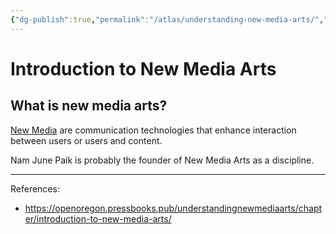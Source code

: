 ```yaml
---
{"dg-publish":true,"permalink":"/atlas/understanding-new-media-arts/","tags":["🌱_Processing","newmedia","artresearch"],"updated":"2025-10-18T22:36:33.790-07:00"}
---
```


# Introduction to New Media Arts
## What is new media arts?

[New Media](https://en.wikipedia.org/wiki/New_media) are communication technologies that enhance interaction between users or users and content.

Nam June Paik is probably the founder of New Media Arts as a discipline.

---
References:
- https://openoregon.pressbooks.pub/understandingnewmediaarts/chapter/introduction-to-new-media-arts/
